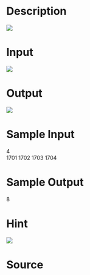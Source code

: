 
# Description

<div class="content"><img border="0" src="source/bzoj/1996/img/aHR0cHM6Ly9seWRzeS5jb20vSnVkZ2VPbmxpbmUvaW1hZ2VzLzE5OTZfMS5qcGc=.jpg"/> 
</div>

# Input

<div class="content"><img border="0" src="source/bzoj/1996/img/aHR0cHM6Ly9seWRzeS5jb20vSnVkZ2VPbmxpbmUvaW1hZ2VzLzE5OTZfMi5qcGc=.jpg"/> 
</div>

# Output

<div class="content"><img border="0" src="source/bzoj/1996/img/aHR0cHM6Ly9seWRzeS5jb20vSnVkZ2VPbmxpbmUvaW1hZ2VzLzE5OTZfMy5qcGc=.jpg"/> 
</div>

# Sample Input

<div class="content"><span class="sampledata">4<br/>
1701 1702 1703 1704</span></div>

# Sample Output

<div class="content"><span class="sampledata">8</span></div>

# Hint

<div class="content"><p><img border="0" src="source/bzoj/1996/img/aHR0cHM6Ly9seWRzeS5jb20vSnVkZ2VPbmxpbmUvaW1hZ2VzLzE5OTZfNC5qcGc=.jpg"/> <br/>
</p></div>

# Source

<div class="content"><p><a href="problemset.php?search="></a></p></div>

